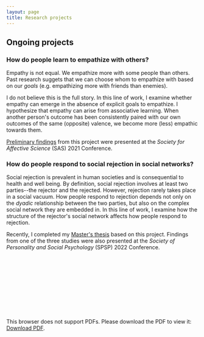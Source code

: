 ```yaml
---
layout: page
title: Research projects
---
```


## Ongoing projects

### How do people learn to empathize with others?
Empathy is not equal. We empathize more with some people than others. Past research suggets that we can choose whom to empathize with based on our *goals* (e.g. empathizing more with friends than enemies). 

I do not believe this is the full story. In this line of work, I examine whether empathy can emerge in the absence of explicit goals to empathize. I hypothesize that empathy can arise from associative learning. When another person's outcome has been consistently paired with our own outcomes of the same (opposite) valence, we become more (less) empathic towards them. 

[Preliminary findings](https://osf.io/apfx2/) from this project were presented at the *Society for Affective Science* (SAS) 2021 Conference. 


### How do people respond to social rejection in social networks?
Social rejection is prevalent in human societies and is consequential to health and well being. By definition, social rejection involves at least two parties--the rejector and the rejected. However, rejection rarely takes place in a social vacuum. How people respond to rejection depends not only on the *dyadic* relationship between the two parties, but also on the complex social network they are embedded in. In this line of work, I examine how the structure of the rejector's social network affects how people respond to rejection.

Recently, I completed my [Master's thesis](/Zhang_Yi_Master_Thesis_9.9.22.pdf) based on this project. Findings from one of the three studies were also presented at the *Society of Personality and Social Psychology* (SPSP) 2022 Conference. 

<object data="../SPSP2022_poster.pdf" type="application/pdf" width="100%" height="410px">
    <embed src="../SPSP2022_poster.pdf">
        <p>This browser does not support PDFs. Please download the PDF to view it: <a href="../SPSP2022_poster.pdf">Download PDF</a>.</p>
    </embed>
</object>
